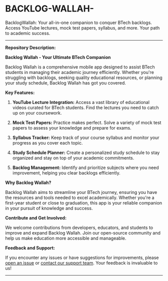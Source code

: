 # BACKLOG-WALLAH-
BacklogWallah: Your all-in-one companion to conquer BTech backlogs. Access YouTube lectures, mock test papers, syllabus, and more. Your path to academic success.

---

**Repository Description:**

**Backlog Wallah - Your Ultimate BTech Companion**

Backlog Wallah is a comprehensive mobile app designed to assist BTech students in managing their academic journey efficiently. Whether you're struggling with backlogs, seeking quality educational resources, or planning your study schedule, Backlog Wallah has got you covered.

**Key Features:**

1. **YouTube Lecture Integration:** Access a vast library of educational videos curated for BTech students. Find the lectures you need to catch up on your coursework.

2. **Mock Test Papers:** Practice makes perfect. Solve a variety of mock test papers to assess your knowledge and prepare for exams.

3. **Syllabus Tracker:** Keep track of your course syllabus and monitor your progress as you cover each topic.

4. **Study Schedule Planner:** Create a personalized study schedule to stay organized and stay on top of your academic commitments.

5. **Backlog Management:** Identify and prioritize subjects where you need improvement, helping you clear backlogs efficiently.

**Why Backlog Wallah?**

Backlog Wallah aims to streamline your BTech journey, ensuring you have the resources and tools needed to excel academically. Whether you're a first-year student or close to graduation, this app is your reliable companion in your pursuit of knowledge and success.

**Contribute and Get Involved:**

We welcome contributions from developers, educators, and students to improve and expand Backlog Wallah. Join our open-source community and help us make education more accessible and manageable.


**Feedback and Support:**

If you encounter any issues or have suggestions for improvements, please [open an issue](#) or [contact our support team](#). Your feedback is invaluable to us!

---
